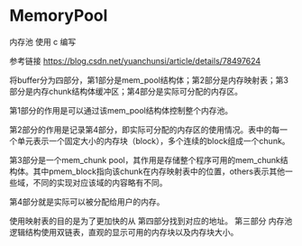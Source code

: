 # MemoryPool
内存池 使用 c 编写

参考链接
https://blog.csdn.net/yuanchunsi/article/details/78497624

将buffer分为四部分，第1部分是mem_pool结构体；第2部分是内存映射表；第3部分是内存chunk结构体缓冲区；第4部分是实际可分配的内存区。

第1部分的作用是可以通过该mem_pool结构体控制整个内存池。

第2部分的作用是记录第4部分，即实际可分配的内存区的使用情况。表中的每一个单元表示一个固定大小的内存块（block），多个连续的block组成一个chunk。

第3部分是一个mem_chunk pool，其作用是存储整个程序可用的mem_chunk结构体。其中pmem_block指向该chunk在内存映射表中的位置，others表示其他一些域，不同的实现对应该域的内容略有不同。

第4部分就是实际可以被分配给用户的内存。


使用映射表的目的是为了更加快的从 第四部分找到对应的地址。
第三部分 内存池 逻辑结构使用双链表，直观的显示可用的内存块以及内存块大小。